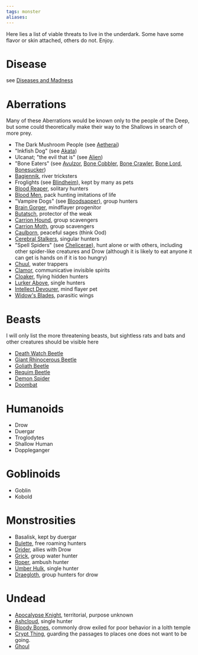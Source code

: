 ```yaml
---
tags: monster
aliases:
---
```


Here lies a list of viable threats to live in the underdark. Some have some flavor or skin attached, others do not. Enjoy.

# Disease
see [Diseases and Madness](https://www.5esrd.com/gamemastering/diseases/)

# Aberrations
Many of these Aberrations would be known only to the people of the Deep, but some could theoretically make their way to the Shallows in search of more prey.
- The Dark Mushroom People (see [Aetherai](https://www.5esrd.com/database/creature/aetherai/))
- "Inkfish Dog" (see [Akata](https://www.5esrd.com/database/creature/akata/))
- Ulcanat; "the evil that is" (see [Alien](https://www.5esrd.com/database/creature/alien/))
- "Bone Eaters" (see [Avulzor](https://www.5esrd.com/database/creature/avulzor/), [Bone Cobbler](https://www.5esrd.com/database/creature/bone-cobbler/), [Bone Crawler](https://www.5esrd.com/database/creature/bone-crawler/), [Bone Lord](https://www.5esrd.com/database/creature/bone-lord/), [Bonesucker](https://www.5esrd.com/database/creature/bonesucker/))
- [Bagiennik](https://www.5esrd.com/database/creature/bagiennik-3pp/), river tricksters
- Froglights (see [Blindheim](https://www.5esrd.com/database/creature/blindheim/)), kept by many as pets 
- [Blood Reaper](https://www.5esrd.com/database/creature/blood-reaper/), solitary hunters
- [Blood Men](https://www.5esrd.com/database/creature/bloodman/), pack hunting imitations of life
- "Vampire Dogs" (see [Bloodsapper](https://www.5esrd.com/database/creature/bloodsapper/)), group hunters
- [Brain Gorger](https://www.5esrd.com/database/creature/brain-gorger/), mindflayer progenitor
- [Butatsch](https://www.5esrd.com/database/creature/butatsch/), protector of the weak
- [Carrion Hound](https://www.5esrd.com/database/creature/carrion-hound/), group scavengers
- [Carrion Moth](https://www.5esrd.com/database/creature/carrion-moth/), group scavengers
- [Caulborn](https://www.5esrd.com/database/creature/caulborn/), peaceful sages (think Ood)
- [Cerebral Stalkers](https://www.5esrd.com/database/creature/cerebral-stalker/), singular hunters
- "Spell Spiders" (see [Chelicerae](https://www.5esrd.com/database/creature/chelicerae-3pp/)), hunt alone or with others, including other spider-like creatures and Drow (although it is likely to eat anyone it can get is hands on if it is too hungry)
- [Chuul](https://www.5esrd.com/database/creature/chuul/), water trappers
- [Clamor](https://www.5esrd.com/database/creature/clamor/), communicative invisible spirits
- [Cloaker](https://www.5esrd.com/database/creature/cloaker/), flying hidden hunters
- [Lurker Above](https://www.5esrd.com/database/creature/lurker-above/), single hunters
- [Intellect Devourer](https://www.5esrd.com/database/creature/intellect-devourer/), mind flayer pet
- [Widow's Blades](https://www.5esrd.com/database/creature/widows-blades/), parasitic wings

# Beasts
I will only list the more threatening beasts, but sightless rats and bats and other creatures should be visible here
- [Death Watch Beetle](https://www.5esrd.com/database/creature/beetle-death-watch/)
- [Giant Rhinocerous Beetle](https://www.5esrd.com/database/creature/beetle-giant-rhinoceros/)
- [Goliath Beetle](https://www.5esrd.com/database/creature/beetle-goliath/)
- [Requim Beetle](https://www.5esrd.com/database/creature/beetle-requiem/)
- [Demon Spider](https://www.5esrd.com/database/creature/demon-spider/)
- [Doombat](https://www.5esrd.com/database/creature/doombat/)

# Humanoids
- Drow
- Duergar
- Troglodytes
- Shallow Human
- Doppleganger

# Goblinoids
- Goblin
- Kobold

# Monstrosities
- Basalisk, kept by duergar
- [Bulette](https://www.dndbeyond.com/monsters/bulette), free roaming hunters
- [Drider](https://www.dndbeyond.com/monsters/drider), allies with Drow
- [Grick](https://www.dndbeyond.com/monsters/grick), group water hunter
- [Roper](https://www.dndbeyond.com/monsters/roper), ambush hunter
- [Umber Hulk](https://www.aidedd.org/dnd/monstres.php?vo=umber-hulk), single hunter
- [Draegloth](https://www.kassoon.com/dnd/monster-stat-block/409/draegloth/), group hunters for drow

# Undead
- [Apocalypse Knight](https://www.5esrd.com/database/creature/apocalypse-knight/), territorial, purpose unknown
- [Ashcloud](https://www.5esrd.com/database/creature/ashcloud/), single hunter
- [Bloody Bones](https://www.5esrd.com/database/creature/bloody-bones-3/), commonly drow exiled for poor behavior in a lolth temple
- [Crypt Thing](https://www.5esrd.com/database/creature/crypt-thing/), guarding the passages to places one does not want to be going.
- [Ghoul](https://www.dndbeyond.com/monsters/ghoul)